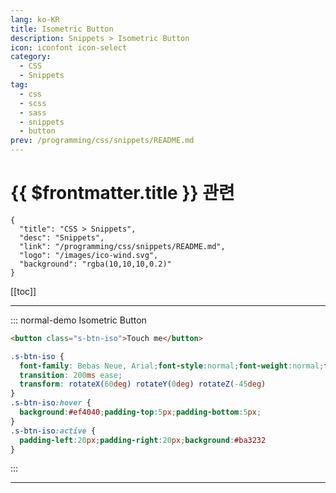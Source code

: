 ```yaml
---
lang: ko-KR
title: Isometric Button
description: Snippets > Isometric Button
icon: iconfont icon-select
category: 
  - CSS
  - Snippets
tag: 
  - css
  - scss
  - sass
  - snippets
  - button
prev: /programming/css/snippets/README.md
---
```


# {{ $frontmatter.title }} 관련

```component VPCard
{
  "title": "CSS > Snippets",
  "desc": "Snippets",
  "link": "/programming/css/snippets/README.md",
  "logo": "/images/ico-wind.svg",
  "background": "rgba(10,10,10,0.2)"
}
```

[[toc]]

---

::: normal-demo Isometric Button

```html
<button class="s-btn-iso">Touch me</button>
```

```css
.s-btn-iso {
  font-family: Bebas Neue, Arial;font-style:normal;font-weight:normal;font-size:24px;line-height:19px;color:#ffffff;background:#ba3f3f;border:none;padding:16px 28px 16px 28px;cursor:pointer;
  transition: 200ms ease;
  transform: rotateX(60deg) rotateY(0deg) rotateZ(-45deg)
}
.s-btn-iso:hover {
  background:#ef4040;padding-top:5px;padding-bottom:5px;
}
.s-btn-iso:active {
  padding-left:20px;padding-right:20px;background:#ba3232
}
```

:::

---

<TagLinks />